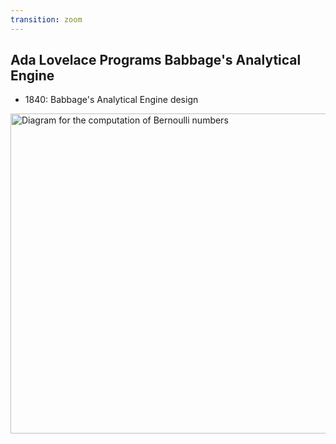 ```yaml
---
transition: zoom
---
```


## Ada Lovelace Programs Babbage's Analytical Engine

- 1840: Babbage's Analytical Engine design

<a title="Ada Lovelace, Public domain, via Wikimedia Commons" href="https://commons.wikimedia.org/wiki/File:Diagram_for_the_computation_of_Bernoulli_numbers.jpg"><img width="512" alt="Diagram for the computation of Bernoulli numbers" src="https://upload.wikimedia.org/wikipedia/commons/thumb/c/cf/Diagram_for_the_computation_of_Bernoulli_numbers.jpg/512px-Diagram_for_the_computation_of_Bernoulli_numbers.jpg"></a>